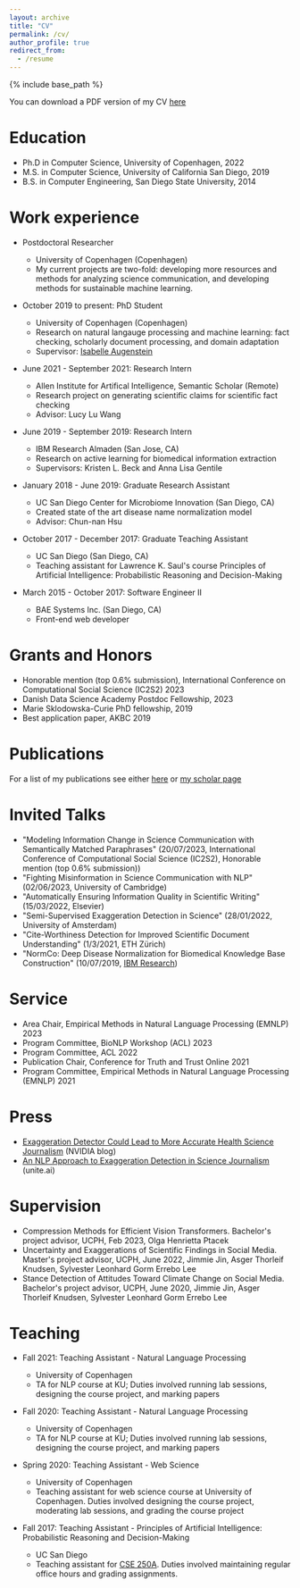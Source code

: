 ```yaml
---
layout: archive
title: "CV"
permalink: /cv/
author_profile: true
redirect_from:
  - /resume
---
```


{% include base_path %}

You can download a PDF version of my CV [here](/files/CV.pdf)

Education
======
* Ph.D in Computer Science, University of Copenhagen, 2022
* M.S. in Computer Science, University of California San Diego, 2019
* B.S. in Computer Engineering, San Diego State University, 2014

Work experience
======
* Postdoctoral Researcher
  * University of Copenhagen (Copenhagen)
  * My current projects are two-fold: developing more resources and methods for analyzing science communication, and developing methods for sustainable machine learning.

* October 2019 to present: PhD Student
  * University of Copenhagen (Copenhagen)
  * Research on natural langauge processing and machine learning: fact checking, scholarly document processing, and domain adaptation
  * Supervisor: [Isabelle Augenstein](https://isabelleaugenstein.github.io/)

* June 2021 - September 2021: Research Intern
  * Allen Institute for Artifical Intelligence, Semantic Scholar (Remote)
  * Research project on generating scientific claims for scientific fact checking
  * Advisor: Lucy Lu Wang

* June 2019 - September 2019: Research Intern
  * IBM Research Almaden (San Jose, CA)
  * Research on active learning for biomedical information extraction
  * Supervisors: Kristen L. Beck and Anna Lisa Gentile
  
* January 2018 - June 2019: Graduate Research Assistant
  * UC San Diego Center for Microbiome Innovation (San Diego, CA)
  * Created state of the art disease name normalization model
  * Advisor: Chun-nan Hsu
  
* October 2017 - December 2017: Graduate Teaching Assistant
  * UC San Diego (San Diego, CA)
  * Teaching assistant for Lawrence K. Saul's course Principles of Artificial Intelligence:
Probabilistic Reasoning and Decision-Making

* March 2015 - October 2017: Software Engineer II
  * BAE Systems Inc. (San Diego, CA)
  * Front-end web developer

Grants and Honors
=====
*  Honorable mention (top 0.6% submission), International Conference on Computational Social Science (IC2S2) 2023
*  Danish Data Science Academy Postdoc Fellowship, 2023
*  Marie Sklodowska-Curie PhD fellowship, 2019
*  Best application paper, AKBC 2019

Publications
======
  For a list of my publications see either [here](/publications) or [my scholar page](https://scholar.google.com/citations?hl=en&user=OGk5UnYAAAAJ)
  
Invited Talks
======
* "Modeling Information Change in Science Communication with Semantically Matched Paraphrases" (20/07/2023, International Conference of Computational Social Science (IC2S2), Honorable mention (top 0.6% submission))
* "Fighting Misinformation in Science Communication with NLP" (02/06/2023, University of Cambridge)
* "Automatically Ensuring Information Quality in Scientific Writing" (15/03/2022, Elsevier)
* "Semi-Supervised Exaggeration Detection in Science" (28/01/2022, University of Amsterdam)
* "Cite-Worthiness Detection for Improved Scientific Document Understanding" (1/3/2021, ETH Zürich)
* "NormCo: Deep Disease Normalization for Biomedical Knowledge Base Construction" (10/07/2019, [IBM Research](https://www.youtube.com/watch?v=LZnfbRPVoio&ab_channel=IBMResearch))

Service
=====
* Area Chair, Empirical Methods in Natural Language Processing (EMNLP) 2023
* Program Committee, BioNLP Workshop (ACL) 2023
* Program Committee, ACL 2022
* Publication Chair, Conference for Truth and Trust Online 2021
* Program Committee, Empirical Methods in Natural Language Processing (EMNLP) 2021

Press
=====
* [Exaggeration Detector Could Lead to More Accurate Health Science Journalism](https://blogs.nvidia.com/blog/2021/10/01/exaggeration-detector/) (NVIDIA blog)
* [An NLP Approach to Exaggeration Detection in Science Journalism](https://www.unite.ai/an-nlp-approach-to-exaggeration-detection-in-science-journalism/) (unite.ai)

Supervision
=====
* Compression Methods for Efficient Vision Transformers. Bachelor's project advisor, UCPH, Feb 2023, Olga Henrietta Ptacek
* Uncertainty and Exaggerations of Scientific Findings in Social Media. Master's project advisor, UCPH, June 2022, Jimmie Jin, Asger Thorleif Knudsen, Sylvester Leonhard Gorm Errebo Lee
* Stance Detection of Attitudes Toward Climate Change on Social Media. Bachelor's project advisor, UCPH, June 2020, Jimmie Jin, Asger Thorleif Knudsen, Sylvester Leonhard Gorm Errebo Lee

Teaching
======
  * Fall 2021: Teaching Assistant - Natural Language Processing
    * University of Copenhagen
    * TA for NLP course at KU; Duties involved running lab sessions, designing the course project, and marking papers

  * Fall 2020: Teaching Assistant - Natural Language Processing
    * University of Copenhagen
    * TA for NLP course at KU; Duties involved running lab sessions, designing the course project, and marking papers

  * Spring 2020: Teaching Assistant - Web Science
    * University of Copenhagen
    * Teaching assistant for web science course at University of Copenhagen. Duties involved designing the course project, moderating lab sessions, and grading the course project
    
  * Fall 2017: Teaching Assistant - Principles of Artificial Intelligence:
Probabilistic Reasoning and Decision-Making
    * UC San Diego
    * Teaching assistant for [CSE 250A](https://cseweb.ucsd.edu/classes/fa17/cse250A-a/). Duties involved maintaining regular office hours and grading assignments.
  
